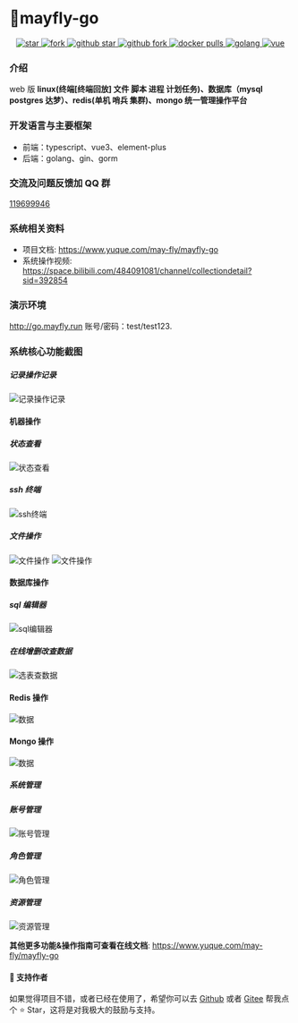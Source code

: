 # 🌈mayfly-go

<p align="center">
  <a href="https://gitee.com/dromara/mayfly-go" target="_blank">
    <img src="https://gitee.com/dromara/mayfly-go/badge/star.svg?theme=white" alt="star"/>
    <img src="https://gitee.com/dromara/mayfly-go/badge/fork.svg" alt="fork"/>
  </a>
  <a href="https://github.com/dromara/mayfly-go" target="_blank">
    <img src="https://img.shields.io/github/stars/dromara/mayfly-go.svg?style=social" alt="github star"/>
    <img src="https://img.shields.io/github/forks/dromara/mayfly-go.svg?style=social" alt="github fork"/>
  </a>
  <a href="https://hub.docker.com/r/mayflygo/mayfly-go/tags" target="_blank">
    <img src="https://img.shields.io/docker/pulls/mayflygo/mayfly-go.svg?label=docker%20pulls&color=fac858" alt="docker pulls"/>
  </a>
  <a href="https://github.com/golang/go" target="_blank">
    <img src="https://img.shields.io/badge/Golang-1.21%2B-yellow.svg" alt="golang"/>
  </a>
  <a href="https://cn.vuejs.org" target="_blank">
    <img src="https://img.shields.io/badge/Vue-3.x-green.svg" alt="vue">
  </a>
</p>

### 介绍

web 版 **linux(终端[终端回放] 文件 脚本 进程 计划任务)、数据库（mysql postgres 达梦）、redis(单机 哨兵 集群)、mongo 统一管理操作平台**

### 开发语言与主要框架

- 前端：typescript、vue3、element-plus
- 后端：golang、gin、gorm

### 交流及问题反馈加 QQ 群

<a target="_blank" href="https://qm.qq.com/cgi-bin/qm/qr?k=IdJSHW0jTMhmWFHBUS9a83wxtrxDDhFj&jump_from=webapi">119699946</a>

### 系统相关资料

- 项目文档: https://www.yuque.com/may-fly/mayfly-go
- 系统操作视频: https://space.bilibili.com/484091081/channel/collectiondetail?sid=392854

### 演示环境

http://go.mayfly.run
账号/密码：test/test123.

### 系统核心功能截图

##### 记录操作记录

![记录操作记录](https://objs.gitee.io/mayfly-go-docs/home/log.jpg "屏幕截图.png")

#### 机器操作

##### 状态查看

![状态查看](https://objs.gitee.io/mayfly-go-docs/home/machine-status.jpg "屏幕截图.png")

##### ssh 终端

![ssh终端](https://objs.gitee.io/mayfly-go-docs/home/machine-ssh.jpg "屏幕截图.png")

##### 文件操作

![文件操作](https://objs.gitee.io/mayfly-go-docs/home/file-dir.jpg "屏幕截图.png")
![文件操作](https://objs.gitee.io/mayfly-go-docs/home/file-content-update.jpg "屏幕截图.png")

#### 数据库操作

##### sql 编辑器

![sql编辑器](https://objs.gitee.io/mayfly-go-docs/home/dbms-sql-editor.jpg "屏幕截图.png")

##### 在线增删改查数据

![选表查数据](https://objs.gitee.io/mayfly-go-docs/home/dbms-show-table-data.jpg "屏幕截图.png")

#### Redis 操作

![数据](https://objs.gitee.io/mayfly-go-docs/home/redis-data-list.jpg "屏幕截图.png")

#### Mongo 操作

![数据](https://objs.gitee.io/mayfly-go-docs/home/mongo-op.jpg "屏幕截图.png")

##### 系统管理

##### 账号管理

![账号管理](https://images.gitee.com/uploads/images/2021/0607/173919_a8d7dc18_1240250.png "屏幕截图.png")

##### 角色管理

![角色管理](https://images.gitee.com/uploads/images/2021/0607/174028_3654fb28_1240250.png "屏幕截图.png")

##### 资源管理

![资源管理](https://images.gitee.com/uploads/images/2021/0607/174436_e9e1535c_1240250.png "屏幕截图.png")

**其他更多功能&操作指南可查看在线文档**: https://www.yuque.com/may-fly/mayfly-go

#### 💌 支持作者

如果觉得项目不错，或者已经在使用了，希望你可以去 <a target="_blank" href="https://github.com/dromara/mayfly-go">Github</a> 或者 <a target="_blank" href="https://gitee.com/dromara/mayfly-go">Gitee</a> 帮我点个 ⭐ Star，这将是对我极大的鼓励与支持。
